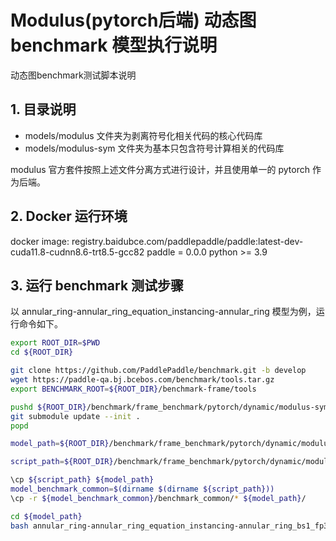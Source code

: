 # Modulus(pytorch后端) 动态图 benchmark 模型执行说明

动态图benchmark测试脚本说明

## 1. 目录说明

- models/modulus 文件夹为剥离符号化相关代码的核心代码库
- models/modulus-sym 文件夹为基本只包含符号计算相关的代码库

modulus 官方套件按照上述文件分离方式进行设计，并且使用单一的 pytorch 作为后端。

## 2. Docker 运行环境

docker image: registry.baidubce.com/paddlepaddle/paddle:latest-dev-cuda11.8-cudnn8.6-trt8.5-gcc82
paddle = 0.0.0
python >= 3.9

## 3. 运行 benchmark 测试步骤

以 annular_ring-annular_ring_equation_instancing-annular_ring 模型为例，运行命令如下。

``` sh
export ROOT_DIR=$PWD
cd ${ROOT_DIR}

git clone https://github.com/PaddlePaddle/benchmark.git -b develop
wget https://paddle-qa.bj.bcebos.com/benchmark/tools.tar.gz
export BENCHMARK_ROOT=${ROOT_DIR}/benchmark-frame/tools

pushd ${ROOT_DIR}/benchmark/frame_benchmark/pytorch/dynamic/modulus-sym/models/
git submodule update --init .
popd

model_path=${ROOT_DIR}/benchmark/frame_benchmark/pytorch/dynamic/modulus-sym/models/modulus-sym

script_path=${ROOT_DIR}/benchmark/frame_benchmark/pytorch/dynamic/modulus-sym/scripts/annular_ring-annular_ring_equation_instancing-annular_ring/N1C1/annular_ring-annular_ring_equation_instancing-annular_ring_bs1_fp32_DP.sh

\cp ${script_path} ${model_path}
model_benchmark_common=$(dirname $(dirname ${script_path}))
\cp -r ${model_benchmark_common}/benchmark_common/* ${model_path}/

cd ${model_path}
bash annular_ring-annular_ring_equation_instancing-annular_ring_bs1_fp32_DP.sh
```
